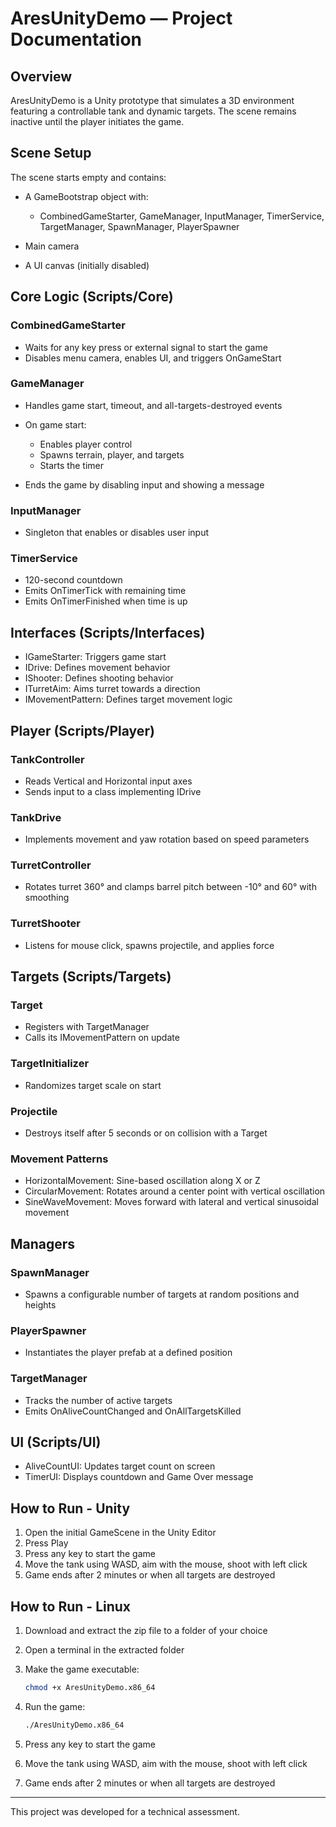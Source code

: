 # AresUnityDemo — Project Documentation

## Overview

AresUnityDemo is a Unity prototype that simulates a 3D environment featuring a controllable tank and dynamic targets. The scene remains inactive until the player initiates the game.

## Scene Setup

The scene starts empty and contains:

* A GameBootstrap object with:

  * CombinedGameStarter, GameManager, InputManager, TimerService, TargetManager, SpawnManager, PlayerSpawner
* Main camera
* A UI canvas (initially disabled)

## Core Logic (Scripts/Core)

### CombinedGameStarter

* Waits for any key press or external signal to start the game
* Disables menu camera, enables UI, and triggers OnGameStart

### GameManager

* Handles game start, timeout, and all-targets-destroyed events
* On game start:

  * Enables player control
  * Spawns terrain, player, and targets
  * Starts the timer
* Ends the game by disabling input and showing a message

### InputManager

* Singleton that enables or disables user input

### TimerService

* 120-second countdown
* Emits OnTimerTick with remaining time
* Emits OnTimerFinished when time is up

## Interfaces (Scripts/Interfaces)

* IGameStarter: Triggers game start
* IDrive: Defines movement behavior
* IShooter: Defines shooting behavior
* ITurretAim: Aims turret towards a direction
* IMovementPattern: Defines target movement logic

## Player (Scripts/Player)

### TankController

* Reads Vertical and Horizontal input axes
* Sends input to a class implementing IDrive

### TankDrive

* Implements movement and yaw rotation based on speed parameters

### TurretController

* Rotates turret 360° and clamps barrel pitch between -10° and 60° with smoothing

### TurretShooter

* Listens for mouse click, spawns projectile, and applies force

## Targets (Scripts/Targets)

### Target

* Registers with TargetManager
* Calls its IMovementPattern on update

### TargetInitializer

* Randomizes target scale on start

### Projectile

* Destroys itself after 5 seconds or on collision with a Target

### Movement Patterns

* HorizontalMovement: Sine-based oscillation along X or Z
* CircularMovement: Rotates around a center point with vertical oscillation
* SineWaveMovement: Moves forward with lateral and vertical sinusoidal movement

## Managers

### SpawnManager

* Spawns a configurable number of targets at random positions and heights

### PlayerSpawner

* Instantiates the player prefab at a defined position

### TargetManager

* Tracks the number of active targets
* Emits OnAliveCountChanged and OnAllTargetsKilled

## UI (Scripts/UI)

* AliveCountUI: Updates target count on screen
* TimerUI: Displays countdown and Game Over message

## How to Run - Unity

1. Open the initial GameScene in the Unity Editor
2. Press Play
3. Press any key to start the game
4. Move the tank using WASD, aim with the mouse, shoot with left click
5. Game ends after 2 minutes or when all targets are destroyed

## How to Run - Linux

1. Download and extract the zip file to a folder of your choice

2. Open a terminal in the extracted folder

3. Make the game executable:

   ```bash
   chmod +x AresUnityDemo.x86_64
   ```

4. Run the game:

   ```bash
   ./AresUnityDemo.x86_64
   ```

5. Press any key to start the game

6. Move the tank using WASD, aim with the mouse, shoot with left click

7. Game ends after 2 minutes or when all targets are destroyed

---

This project was developed for a technical assessment.
